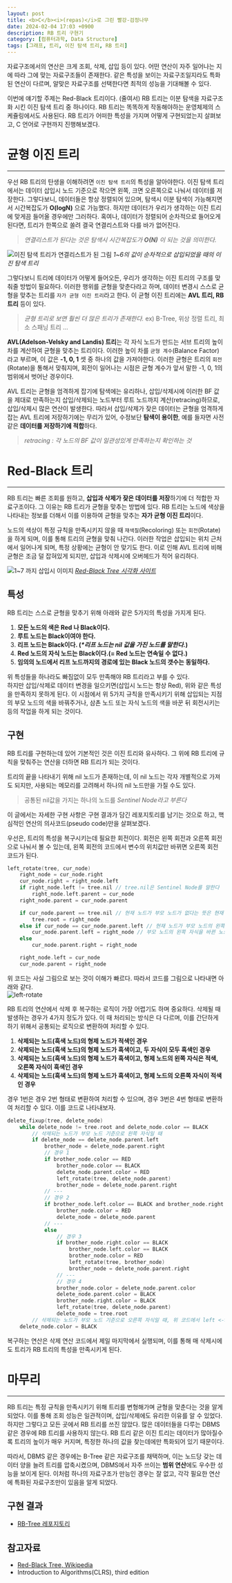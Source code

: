 ```yaml
---
layout: post
title: <b>C</b><i>(repas)</i>로 그린 빨강-검정나무
date: 2024-02-04 17:03 +0900
description: RB 트리 구현기
category: [컴퓨터과학, Data Structure]
tags: [그래프, 트리, 이진 탐색 트리, RB 트리]
---
```


자료구조에서의 연산은 크게 조회, 삭제, 삽입 등이 있다. 어떤 연산이 자주 일어나는 지에 따라 그에 맞는 자료구조들이 존재한다. 같은 특성을 보이는 자료구조일지라도 특화된 연산이 다르며, 알맞은 자료구조를 선택한다면 최적의 성능을 기대해볼 수 있다.

이번에 얘기할 주제는 Red-Black 트리이다. (줄여서) RB 트리는 이분 탐색을 자료구조화 시킨 이진 탐색 트리 중 하나이다. RB 트리는 똑똑하게 작동해야하는 운영체제의 스케쥴링에서도 사용된다. RB 트리가 어떠한 특성을 가지며 어떻게 구현되었는지 살펴보고, C 언어로 구현까지 진행해보겠다.

# 균형 이진 트리
---
우선 RB 트리의 탄생을 이해하려면 `이진 탐색 트리`의 특성을 알아야한다.
이진 탐색 트리에서는 데이터 삽입시 노드 기준으로 작으면 왼쪽, 크면 오른쪽으로 나눠서 데이터를 저장한다.
그렇다보니, 데이터들은 항상 정렬되어 있으며, 탐색시 이분 탐색이 가능해지면서 시간복잡도가 __O(logN)__ 으로 가능했다.
하지만 데이터가 우리가 생각하는 이진 트리에 맞게끔 들어올 경우에만 그러하다.
혹여나, 데이터가 정렬되어 순차적으로 들어오게 된다면, 트리가 한쪽으로 쏠려 결국 연결리스트와 다를 바가 없어진다.
> *연결리스트가 된다는 것은 탐색시 시간복잡도가 __O(N)__ 이 되는 것을 의미한다.*

![이진 탐색 트리가 연결리스트가 된 그림](https://koesnam.notion.site/image/https%3A%2F%2Fprod-files-secure.s3.us-west-2.amazonaws.com%2F6e29bccb-b5af-45f7-9726-6b92c3af467e%2Ffd7502d4-88ec-48ba-9292-7cf60a68b3c9%2FIMG_ADE34BEDA4F9-1.jpeg?table=block&id=8ee7732d-807a-432a-915c-7f3677564a09&spaceId=6e29bccb-b5af-45f7-9726-6b92c3af467e&width=2000&userId=&cache=v2)
_1~6의 값이 순차적으로 삽입되었을 때의 이진 탐색 트리_

그렇다보니 트리에 데이터가 어떻게 들어오든, 우리가 생각하는 이진 트리의 구조를 맞춰줄 방법이 필요하다. 이러한 행위를 균형을 맞춘다라고 하며, 데이터 변경시 스스로 균형을 맞추는 트리를 `자가 균형 이진 트리`라고 한다. 이 균형 이진 트리에는 **AVL 트리, RB 트리** 등이 있다.
> *균형 트리로 보면 훨씬 더 많은 트리가 존재한다.* ex) B-Tree, 위상 정렬 트리, 최소 스패닝 트리 ...

**AVL(Adelson-Velsky and Landis) 트리**는 각 자식 노드가 만드는 서브 트리의 높이 차를 계산하여 균형을 맞추는 트리이다.
이러한 높이 차를 `균형 계수`(Balance Factor)라고 부르며, 이 값은 **-1, 0, 1** 셋 중 하나의 값을 가져야한다. 이러한 균형은 트리의 `회전`(Rotate)을 통해서 맞춰지며, 회전이 일어나는 시점은 균형 계수가 앞서 말한 -1, 0, 1의 범위에서 벗어난 경우이다.

AVL 트리는 균형을 엄격하게 잡기에 탐색에는 유리하나, 삽입/삭제시에 이러한 BF 값을 제대로 만족하는지 삽입/삭제되는 노드부터 루트 노드까지 계산(retracing)하므로, 삽입/삭제시 많은 연산이 발생한다. 따라서 삽입/삭제가 잦은 데이터는 균형을 엄격하게 잡는 AVL 트리에 저장하기에는 무리가 있어, 수정보단 **탐색이 용이한**, 예를 들자면 사전같은 **데이터를 저장하기에 적합**하다.

> *retracing : 각 노드의 BF 값이 일관성있게 만족하는지 확인하는 것*

# Red-Black 트리
---
RB 트리는 빠른 조회를 원하고, **삽입과 삭제가 잦은 데이터를 저장**하기에 더 적합한 자료구조이다. 그 이유는 RB 트리가 균형을 맞추는 방법에 있다. RB 트리는 노드에 색상을 나타내는 정보를 더해서 이를 이용하여 균형을 맞추는 **자가 균형 이진 트리**이다.  

노드의 색상이 특정 규칙을 만족시키지 않을 때 `재색칠`(Recoloring) 또는 `회전`(Rotate)을 하게 되며, 이를 통해 트리의 균형을 맞춰 나간다. 이러한 작업은 삽입되는 위치 근처에서 일어나게 되며, 특정 상황에는 균형이 안 맞기도 한다. 이로 인해 AVL 트리에 비해 균형은 조금 덜 잡혀있게 되지만, 삽입과 삭제시에 오버헤드가 적어 유리하다.

![1~7 까지 삽입시 이미지](https://github.com/10kseok/10kseok.github.io/assets/76582376/a83169b7-363e-4795-98a6-2fb66a90c54c)
_[Red-Black Tree 시각화 사이트](https://www.cs.usfca.edu/~galles/visualization/RedBlack.html)_

## 특성
RB 트리는 스스로 균형을 맞추기 위해 아래와 같은 5가지의 특성을 가지게 된다.
1. **모든 노드의 색은 Red 나 Black이다.**
2. **루트 노드는 Black이여야 한다.**
3. **리프 노드는 Black이다.  (_*리프 노드는 nil 값을 가진 노드를 말한다._)**
4. **Red 노드의 자식 노드는 Black이다.(= Red 노드는 연속일 수 없다.)** 
5. **임의의 노드에서 리프 노드까지의 경로에 있는 Black 노드의 갯수는 동일하다.**   

위 특성들을 하나라도 빠짐없이 모두 만족해야 RB 트리라고 부를 수 있다.  
하지만 삽입/삭제로 데이터 변경을 일으키면(삽입시 노드는 항상 Red), 위와 같은 특성을 만족하지 못하게 된다.
이 시점에서 위 5가지 규칙을 만족시키기 위해 삽입되는 지점의 부모 노드의 색을 바꿔주거나, 삼촌 노드 또는 자식 노드의 색을 바꾼 뒤 회전시키는 등의 작업을 하게 되는 것이다.

## 구현
RB 트리를 구현하는데 있어 기본적인 것은 이진 트리와 유사하다. 그 위에 RB 트리에 규칙을 맞춰주는 연산을 더하면 RB 트리가 되는 것이다.

트리의 끝을 나타내기 위해 nil 노드가 존재하는데, 이 nil 노드는 각자 개별적으로 가져도 되지만, 사용되는 메모리를 고려해서 하나의 nil 노드만을 가질 수도 있다.
> 공통된 nil값을 가지는 하나의 노드를 *Sentinel Node라고 부른다*

이 글에서는 자세한 구현 사항은 구현 결과가 담긴 레포지토리를 남기는 것으로 하고, 핵심적인 연산의 의사코드(pseudo code)만을 살펴보겠다.

우선은, 트리의 특성을 복구시키는데 필요한 회전이다. 회전은 왼쪽 회전과 오른쪽 회전으로 나눠서 볼 수 있는데, 왼쪽 회전의 코드에서 변수의 위치값만 바뀌면 오른쪽 회전 코드가 된다.
```c
left_rotate(tree, cur_node)
    right_node = cur_node.right
    cur_node.right = right_node.left
    if right_node.left != tree.nil // tree.nil은 Sentinel Node를 말한다
        right_node.left.parent = cur_node
    right_node.parent = cur_node.parent

    if cur_node.parent == tree.nil // 현재 노드가 부모 노드가 없다는 뜻은 현재 노드가 루트임을 뜻한다
        tree.root = right_node
    else if cur_node == cur_node.parent.left // 현재 노드가 부모 노드의 왼쪽 자식이면
        cur_node.parent.left = right_node // 부모 노드의 왼쪽 자식을 바뀐 노드로 변경해준다
    else 
        cur_node.parent.right = right_node

    right_node.left = cur_node
    cur_node.parent = right_node
```

위 코드는 사실 그림으로 보는 것이 이해가 빠르다. 따라서 코드를 그림으로 나타내면 아래와 같다.  
![left-rotate](https://koesnam.notion.site/image/https%3A%2F%2Fprod-files-secure.s3.us-west-2.amazonaws.com%2F6e29bccb-b5af-45f7-9726-6b92c3af467e%2F54a07725-6b84-4e22-9042-73b15497348c%2FIMG_E4F83942A738-1.jpeg?table=block&id=2fd1499a-6348-4a33-a8f9-71f052480411&spaceId=6e29bccb-b5af-45f7-9726-6b92c3af467e&width=2000&userId=&cache=v2)

RB 트리의 연산에서 삭제 후 복구하는 로직이 가장 어렵기도 하며 중요하다. 삭제될 때 발생하는 경우가 4가지 정도가 있다. 이 때 처리되는 방식은 다 다르며, 이를 간단하게 하기 위해서 공통되는 로직으로 변환하여 처리할 수 있다.

1. **삭제되는 노드(흑색 노드)의 형제 노드가 적색인 경우**
2. **삭제되는 노드(흑색 노드)의 형제 노드가 흑색이고, 두 자식이 모두 흑색인 경우**
3. **삭제되는 노드(흑색 노드)의 형제 노드가 흑색이고, 형제 노드의 왼쪽 자식은 적색, 오른쪽 자식이 흑색인 경우**
4. **삭제되는 노드(흑색 노드)의 형제 노드가 흑색이고, 형제 노드의 오른쪽 자식이 적색인 경우**

경우 1번은 경우 2번 형태로 변환하여 처리할 수 있으며, 경우 3번은 4번 형태로 변환하여 처리할 수 있다. 이를 코드로 나타내보자.

```c
delete_fixup(tree, delete_node)
    while delete_node != tree.root and delete_node.color == BLACK
        // 삭제되는 노드가 부모 노드 기준으로 왼쪽 자식일 때
        if delete_node == delete_node.parent.left
            brother_node = delete_node.parent.right
            // 경우 1
            if brother_node.color == RED
                brother_node.color == BLACK
                delete_node.parent.color = RED
                left_rotate(tree, delete_node.parent)
                brother_node = delete_node.parent.right
            // ---
            // 경우 2
            if brother_node.left.color == BLACK and brother_node.right.color == BLACK
                brother_node.color = RED
                delete_node = delete_node.parent
            // ---
            else 
                // 경우 3
                if brother_node.right.color == BLACK
                    brother_node.left.color == BLACK
                    brother_node.color = RED
                    left_rotate(tree, brother_node)
                    brother_node = delete_node.parent.right
                // ---
                // 경우 4
                brother_node.color = delete_node.parent.color
                delete_node.parent.color = BLACK
                brother_node.right.color = BLACK
                left_rotate(tree, delete_node.parent)
                delete_node = tree.root
        // 삭제되는 노드가 부모 노드 기준으로 오른쪽 자식일 때, 위 코드에서 left <-> right를 대칭적으로 바꿔주면 된다
    delete_node.color = BLACK
```
복구하는 연산은 삭제 연산 코드에서 제일 마지막에서 실행되며, 이를 통해 매 삭제시에도 트리가 RB 트리의 특성을 만족시키게 된다.

# 마무리
---
RB 트리는 특정 규칙을 만족시키기 위해 트리를 변형해가며 균형을 맞춘다는 것을 알게 되었다. 이를 통해 조회 성능은 일관적이며, 삽입/삭제에도 유리한 이유를 알 수 있었다. 하지만 그렇다고 모든 곳에서 RB 트리를 쓰진 않았다. 많은 데이터들을 다루는 DBMS 같은 경우에 RB 트리를 사용하지 않는다. RB 트리 같은 이진 트리는 데이터가 많아질수록 트리의 높이가 매우 커지며, 특정한 하나의 값을 찾는데에만 특화되어 있기 때문이다.

따라서, DBMS 같은 경우에는 B-Tree 같은 자료구조를 채택하며, 이는 노드당 갖는 데이터 양을 늘려 트리를 압축시켰으며, DBMS에서 자주 쓰이는 **범위 연산**에도 우수한 성능을 보이게 된다. 이처럼 하나의 자료구조가 만능인 경우는 잘 없고, 각각 필요한 연산에 특화된 자료구조만이 있음을 알게 되었다.

## 구현 결과
- [RB-Tree 레포지토리](https://github.com/10kseok/rbtree-lab)

## 참고자료
- [Red-Black Tree, Wikipedia](https://en.wikipedia.org/wiki/Red%E2%80%93black_tree)
- Introduction to Algorithms(CLRS), third edition